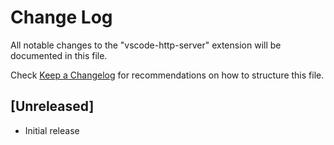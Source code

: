 # Change Log

All notable changes to the "vscode-http-server" extension will be documented in this file.

Check [Keep a Changelog](http://keepachangelog.com/) for recommendations on how to structure this file.

## [Unreleased]

- Initial release